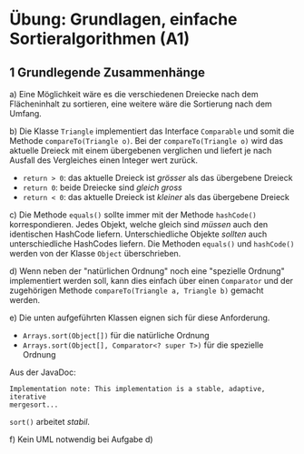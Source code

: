 # Übung: Grundlagen, einfache Sortieralgorithmen (A1)

## 1 Grundlegende Zusammenhänge

a) Eine Möglichkeit wäre es die verschiedenen Dreiecke nach dem Flächeninhalt zu sortieren, eine weitere wäre die Sortierung nach dem Umfang.

b) Die Klasse `Triangle` implementiert das Interface `Comparable` und somit die
Methode `compareTo(Triangle o)`. Bei der `compareTo(Triangle o)` wird das aktuelle Dreieck mit einem übergebenen verglichen und liefert je nach Ausfall des Vergleiches einen Integer wert zurück.

- `return > 0`: das aktuelle Dreieck ist _grösser_ als das übergebene Dreieck
- `return 0`: beide Dreiecke sind _gleich_ _gross_
- `return < 0`: das aktuelle Dreieck ist _kleiner_ als das übergebene Dreieck

c) Die Methode `equals()` sollte immer mit der Methode `hashCode()` korrespondieren. Jedes Objekt, welche gleich sind _müssen_ auch den identischen HashCode liefern. Unterschiedliche Objekte _sollten_ auch unterschiedliche HashCodes liefern. Die Methoden `equals()` und `hashCode()` werden von der Klasse `Object` überschrieben.

d) Wenn neben der "natürlichen Ordnung" noch eine "spezielle Ordnung" implementiert werden soll, kann dies einfach über einen `Comparator` und der zugehörigen Methode `compareTo(Triangle a, Triangle b)` gemacht werden.

e) Die unten aufgeführten Klassen eignen sich für diese Anforderung.

- `Arrays.sort(Object[])` für die natürliche Ordnung
- `Arrays.sort(Object[], Comparator<? super T>)` für die spezielle Ordnung

Aus der JavaDoc:

    Implementation note: This implementation is a stable, adaptive, iterative
    mergesort...

`sort()` arbeitet _stabil_.

f) Kein UML notwendig bei Aufgabe d)